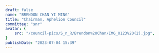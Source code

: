```yaml
---
draft: false
name: "BRENDON CHAN YI MING"
title: "Chairman, Aphelion Council"
committee: "snr"
avatar: {
    src: "/council-pics/S_n_R/Brendon%20Chan/IMG_0123%20(2).jpg",
}
publishDate: "2023-07-04 15:39"
---
```

